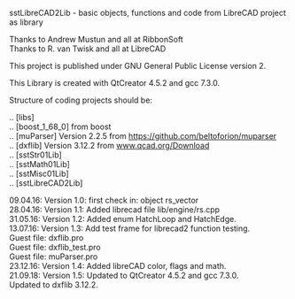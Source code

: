 sstLibreCAD2Lib - basic objects, functions and code from LibreCAD project as library

Thanks to Andrew Mustun and all at RibbonSoft  <BR>
Thanks to R. van Twisk and all at LibreCAD  <BR>

This project is published under GNU General Public License version 2.

This Library is created with QtCreator 4.5.2 and gcc 7.3.0.

Structure of coding projects should be:

.. [libs]  <BR>
.. [boost_1_68_0]  from boost <BR>
.. [muParser]  Version 2.2.5 from https://github.com/beltoforion/muparser <BR>
.. [dxflib]  Version 3.12.2 from www.qcad.org/Download <BR>
.. [sstStr01Lib]  <BR>
.. [sstMath01Lib]  <BR>
.. [sstMisc01Lib]  <BR>
.. [sstLibreCAD2Lib]  <BR>

09.04.16: Version 1.0: first check in: object rs_vector  <BR>
28.04.16: Version 1.1: Added librecad file lib/engine/rs.cpp  <BR>
31.05.16: Version 1.2: Added enum HatchLoop and HatchEdge.  <BR>
13.07.16: Version 1.3: Add test frame for librecad2 function testing.  <BR>
                       Guest file: dxflib.pro <BR>
                       Guest file: dxflib_test.pro <BR>
                       Guest file: muParser.pro <BR>
23.12.16: Version 1.4: Added libreCAD color, flags and math. <BR>
21.09.18: Version 1.5: Updated to QtCreator 4.5.2 and gcc 7.3.0. <BR>
                       Updated to dxflib 3.12.2. <BR>

